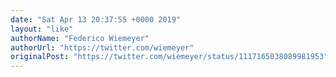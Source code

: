 ```yaml
---
date: "Sat Apr 13 20:37:55 +0000 2019"
layout: "like"
authorName: "Federico Wiemeyer"
authorUrl: "https://twitter.com/wiemeyer"
originalPost: "https://twitter.com/wiemeyer/status/1117165038089981953"
---
```

